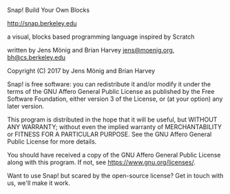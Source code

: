 
Snap! Build Your Own Blocks

http://snap.berkeley.edu

a visual, blocks based programming language
inspired by Scratch

written by Jens Mönig and Brian Harvey
jens@moenig.org, bh@cs.berkeley.edu

Copyright (C) 2017 by Jens Mönig and Brian Harvey

Snap! is free software: you can redistribute it and/or modify
it under the terms of the GNU Affero General Public License as
published by the Free Software Foundation, either version 3 of
the License, or (at your option) any later version.

This program is distributed in the hope that it will be useful,
but WITHOUT ANY WARRANTY; without even the implied warranty of
MERCHANTABILITY or FITNESS FOR A PARTICULAR PURPOSE.  See the
GNU Affero General Public License for more details.

You should have received a copy of the GNU Affero General Public License
along with this program. If not, see <https://www.gnu.org/licenses/>.

Want to use Snap! but scared by the open-source license? Get in touch with us,
we'll make it work.
